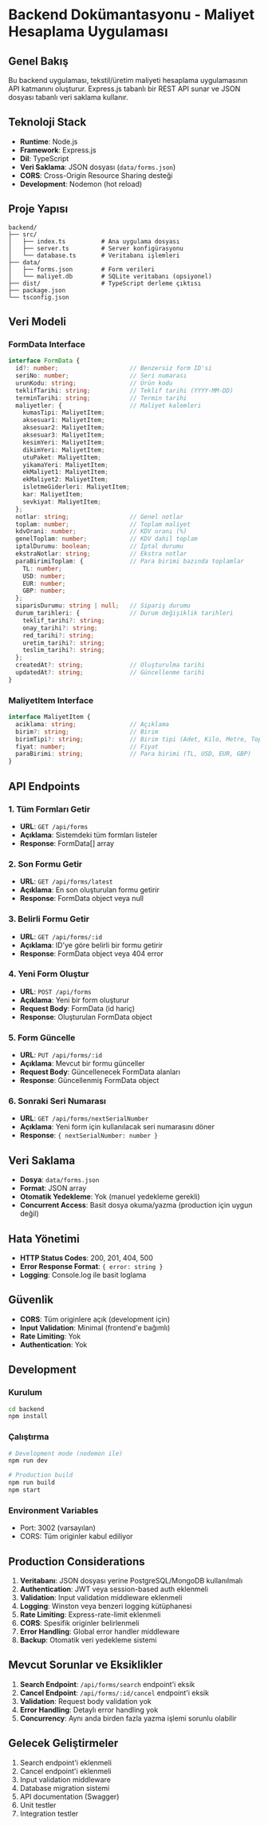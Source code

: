 # Backend Dokümantasyonu - Maliyet Hesaplama Uygulaması

## Genel Bakış
Bu backend uygulaması, tekstil/üretim maliyeti hesaplama uygulamasının API katmanını oluşturur. Express.js tabanlı bir REST API sunar ve JSON dosyası tabanlı veri saklama kullanır.

## Teknoloji Stack
- **Runtime**: Node.js
- **Framework**: Express.js
- **Dil**: TypeScript
- **Veri Saklama**: JSON dosyası (`data/forms.json`)
- **CORS**: Cross-Origin Resource Sharing desteği
- **Development**: Nodemon (hot reload)

## Proje Yapısı
```
backend/
├── src/
│   ├── index.ts          # Ana uygulama dosyası
│   ├── server.ts         # Server konfigürasyonu
│   └── database.ts       # Veritabanı işlemleri
├── data/
│   ├── forms.json        # Form verileri
│   └── maliyet.db        # SQLite veritabanı (opsiyonel)
├── dist/                 # TypeScript derleme çıktısı
├── package.json
└── tsconfig.json
```

## Veri Modeli

### FormData Interface
```typescript
interface FormData {
  id?: number;                    // Benzersiz form ID'si
  seriNo: number;                 // Seri numarası
  urunKodu: string;               // Ürün kodu
  teklifTarihi: string;           // Teklif tarihi (YYYY-MM-DD)
  terminTarihi: string;           // Termin tarihi
  maliyetler: {                   // Maliyet kalemleri
    kumasTipi: MaliyetItem;
    aksesuar1: MaliyetItem;
    aksesuar2: MaliyetItem;
    aksesuar3: MaliyetItem;
    kesimYeri: MaliyetItem;
    dikimYeri: MaliyetItem;
    utuPaket: MaliyetItem;
    yikamaYeri: MaliyetItem;
    ekMaliyet1: MaliyetItem;
    ekMaliyet2: MaliyetItem;
    isletmeGiderleri: MaliyetItem;
    kar: MaliyetItem;
    sevkiyat: MaliyetItem;
  };
  notlar: string;                 // Genel notlar
  toplam: number;                 // Toplam maliyet
  kdvOrani: number;               // KDV oranı (%)
  genelToplam: number;            // KDV dahil toplam
  iptalDurumu: boolean;           // İptal durumu
  ekstraNotlar: string;           // Ekstra notlar
  paraBirimiToplam: {             // Para birimi bazında toplamlar
    TL: number;
    USD: number;
    EUR: number;
    GBP: number;
  };
  siparisDurumu: string | null;   // Sipariş durumu
  durum_tarihleri: {              // Durum değişiklik tarihleri
    teklif_tarihi?: string;
    onay_tarihi?: string;
    red_tarihi?: string;
    uretim_tarihi?: string;
    teslim_tarihi?: string;
  };
  createdAt?: string;             // Oluşturulma tarihi
  updatedAt?: string;             // Güncellenme tarihi
}
```

### MaliyetItem Interface
```typescript
interface MaliyetItem {
  aciklama: string;               // Açıklama
  birim?: string;                 // Birim
  birimTipi?: string;             // Birim tipi (Adet, Kilo, Metre, Top)
  fiyat: number;                  // Fiyat
  paraBirimi: string;             // Para birimi (TL, USD, EUR, GBP)
}
```

## API Endpoints

### 1. Tüm Formları Getir
- **URL**: `GET /api/forms`
- **Açıklama**: Sistemdeki tüm formları listeler
- **Response**: FormData[] array

### 2. Son Formu Getir
- **URL**: `GET /api/forms/latest`
- **Açıklama**: En son oluşturulan formu getirir
- **Response**: FormData object veya null

### 3. Belirli Formu Getir
- **URL**: `GET /api/forms/:id`
- **Açıklama**: ID'ye göre belirli bir formu getirir
- **Response**: FormData object veya 404 error

### 4. Yeni Form Oluştur
- **URL**: `POST /api/forms`
- **Açıklama**: Yeni bir form oluşturur
- **Request Body**: FormData (id hariç)
- **Response**: Oluşturulan FormData object

### 5. Form Güncelle
- **URL**: `PUT /api/forms/:id`
- **Açıklama**: Mevcut bir formu günceller
- **Request Body**: Güncellenecek FormData alanları
- **Response**: Güncellenmiş FormData object

### 6. Sonraki Seri Numarası
- **URL**: `GET /api/forms/nextSerialNumber`
- **Açıklama**: Yeni form için kullanılacak seri numarasını döner
- **Response**: `{ nextSerialNumber: number }`

## Veri Saklama
- **Dosya**: `data/forms.json`
- **Format**: JSON array
- **Otomatik Yedekleme**: Yok (manuel yedekleme gerekli)
- **Concurrent Access**: Basit dosya okuma/yazma (production için uygun değil)

## Hata Yönetimi
- **HTTP Status Codes**: 200, 201, 404, 500
- **Error Response Format**: `{ error: string }`
- **Logging**: Console.log ile basit loglama

## Güvenlik
- **CORS**: Tüm originlere açık (development için)
- **Input Validation**: Minimal (frontend'e bağımlı)
- **Rate Limiting**: Yok
- **Authentication**: Yok

## Development

### Kurulum
```bash
cd backend
npm install
```

### Çalıştırma
```bash
# Development mode (nodemon ile)
npm run dev

# Production build
npm run build
npm start
```

### Environment Variables
- Port: 3002 (varsayılan)
- CORS: Tüm originler kabul ediliyor

## Production Considerations
1. **Veritabanı**: JSON dosyası yerine PostgreSQL/MongoDB kullanılmalı
2. **Authentication**: JWT veya session-based auth eklenmeli
3. **Validation**: Input validation middleware eklenmeli
4. **Logging**: Winston veya benzeri logging kütüphanesi
5. **Rate Limiting**: Express-rate-limit eklenmeli
6. **CORS**: Spesifik originler belirlenmeli
7. **Error Handling**: Global error handler middleware
8. **Backup**: Otomatik veri yedekleme sistemi

## Mevcut Sorunlar ve Eksiklikler
1. **Search Endpoint**: `/api/forms/search` endpoint'i eksik
2. **Cancel Endpoint**: `/api/forms/:id/cancel` endpoint'i eksik
3. **Validation**: Request body validation yok
4. **Error Handling**: Detaylı error handling yok
5. **Concurrency**: Aynı anda birden fazla yazma işlemi sorunlu olabilir

## Gelecek Geliştirmeler
1. Search endpoint'i eklenmeli
2. Cancel endpoint'i eklenmeli
3. Input validation middleware
4. Database migration sistemi
5. API documentation (Swagger)
6. Unit testler
7. Integration testler 
